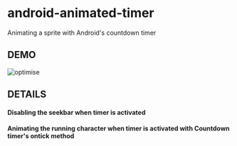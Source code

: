 # android-animated-timer
Animating a sprite with Android's countdown timer

## DEMO
![optimise](https://user-images.githubusercontent.com/54027136/82071242-677d0300-9708-11ea-8948-602b38df7fbb.gif)

## DETAILS
<h4> Disabling the seekbar when timer is activated </h4>
<h4> Animating the running character when timer is activated with Countdown timer's ontick method </h4>
